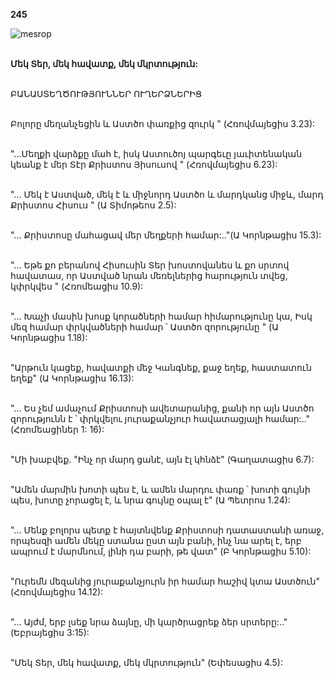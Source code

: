 **245**

![mesrop](https://volamar.ru/audio_video/foto/01/detbible/B506.BMP)

\
**Մեկ Տեր, մեկ հավատք, մեկ մկրտություն:**

\
ԲԱՆԱՍՏԵՂԾՈՒԹՅՈՒՆՆԵՐ ՈՒՂԵՐՁՆԵՐԻՑ

\
Բոլորը մեղանչեցին և Աստծո փառքից զուրկ " (Հռովմայեցիս 3.23):

\
"...Մեղքի վարձքը մահ է, իսկ Աստուծոյ պարգեւը յաւիտենական կեանք է մեր Տէր Քրիստոս Յիսուսով " (Հռովմայեցիս 6.23):

\
"... Մեկ է Աստված, մեկ է և միջնորդ Աստծո և մարդկանց միջև, մարդ Քրիստոս Հիսուս " (Ա Տիմոթեոս 2.5):

\
"... Քրիստոսը մահացավ մեր մեղքերի համար:.."(Ա Կորնթացիս 15.3):

\
"... Եթե քո բերանով Հիսուսին Տեր խոստովանես և քո սրտով հավատաս, որ Աստված նրան մեռելներից հարություն տվեց, կփրկվես " (Հռոմեացիս 10.9):

\
"... Խաչի մասին խոսք կորածների համար հիմարությունը կա, Իսկ մեզ համար փրկվածների համար ՝ Աստծո զորությունը " (Ա Կորնթացիս 1.18):

\
"Արթուն կացեք, հավատքի մեջ Կանգնեք, քաջ եղեք, հաստատուն եղեք" (Ա Կորնթացիս 16.13):

\
"... Ես չեմ ամաչում Քրիստոսի ավետարանից, քանի որ այն Աստծո զորությունն է ՝ փրկվելու յուրաքանչյուր հավատացյալի համար:.."(Հռոմեացիներ 1: 16):

\
"Մի խաբվեք. "Ինչ որ մարդ ցանէ, այն էլ կհնձէ" (Գաղատացիս 6.7):

\
"Ամեն մարմին խոտի պես է, և ամեն մարդու փառք ՝ խոտի գույնի պես, խոտը չորացել է, և նրա գույնը օպալ է" (Ա Պետրոս 1.24):

\
"... Մենք բոլորս պետք է հայտնվենք Քրիստոսի դատաստանի առաջ, որպեսզի ամեն մեկը ստանա ըստ այն բանի, ինչ նա արել է, երբ ապրում է մարմնում, լինի դա բարի, թե վատ" (Բ Կորնթացիս 5.10):

\
"Ուրեմն մեզանից յուրաքանչյուրն իր համար հաշիվ կտա Աստծուն" (Հռովմայեցիս 14.12):

\
"... Այժմ, երբ լսեք նրա ձայնը, մի կարծրացրեք ձեր սրտերը:.."(Եբրայեցիս 3:15):

\
"Մեկ Տեր, մեկ հավատք, մեկ մկրտություն" (Եփեսացիս 4.5):
